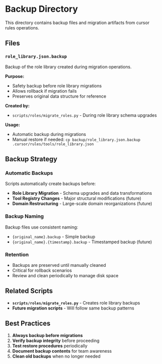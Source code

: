 # Backup Directory

This directory contains backup files and migration artifacts from cursor rules operations.

## Files

### `role_library.json.backup`
Backup of the role library created during migration operations.

**Purpose:**
- Safety backup before role library migrations
- Allows rollback if migration fails
- Preserves original data structure for reference

**Created by:**
- `scripts/roles/migrate_roles.py` - During role library schema upgrades

**Usage:**
- Automatic backup during migrations
- Manual restore if needed: `cp backup/role_library.json.backup .cursor/rules/tools/role_library.json`

## Backup Strategy

### Automatic Backups
Scripts automatically create backups before:
- **Role Library Migration** - Schema upgrades and data transformations
- **Tool Registry Changes** - Major structural modifications (future)
- **Domain Restructuring** - Large-scale domain reorganizations (future)

### Backup Naming
Backup files use consistent naming:
- `{original_name}.backup` - Simple backup
- `{original_name}.{timestamp}.backup` - Timestamped backup (future)

### Retention
- Backups are preserved until manually cleaned
- Critical for rollback scenarios
- Review and clean periodically to manage disk space

## Related Scripts

- **`scripts/roles/migrate_roles.py`** - Creates role library backups
- **Future migration scripts** - Will follow same backup patterns

## Best Practices

1. **Always backup before migrations**
2. **Verify backup integrity** before proceeding
3. **Test restore procedures** periodically
4. **Document backup contents** for team awareness
5. **Clean old backups** when no longer needed
